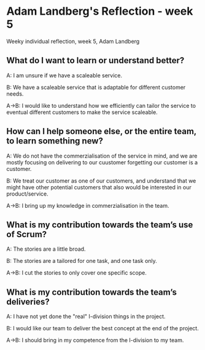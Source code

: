 # Adam Landberg's Reflection - week 5

Weeky individual reflection, week 5, Adam Landberg

## What do I want to learn or understand better?

A: I am unsure if we have a scaleable service.

B: We have a scaleable service that is adaptable for different customer needs.

A->B: I would like to understand how we efficiently can tailor the service to eventual different customers to make the service scaleable.

## How can I help someone else, or the entire team, to learn something new?

A: We do not have the commerzialisation of the service in mind, and we are mostly focusing on delivering to our cuustomer forgetting our customer is a customer.

B: We treat our customer as one of our customers, and understand that we might have other potential customers that also would be interested in our product/service.

A->B: I bring up my knowledge in commerzialisation in the team.

## What is my contribution towards the team’s use of Scrum?

A: The stories are a little broad.

B: The stories are a tailored for one task, and one task only.

A->B: I cut the stories to only cover one specific scope.

## What is my contribution towards the team’s deliveries?

A: I have not yet done the "real" I-division things in the project.

B: I would like our team to deliver the best concept at the end of the project.

A->B: I should bring in my competence from the I-division to my team.
